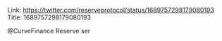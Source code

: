 Link:  https://twitter.com/reserveprotocol/status/1689757298179080193
Title: 1689757298179080193

@CurveFinance Reserve ser